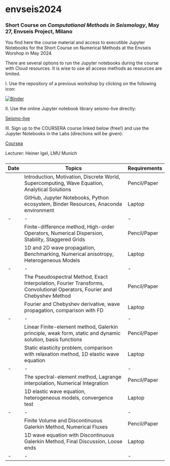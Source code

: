 # envseis2024

### Short Course on *Computational Methods in Seismology*, May 27, Envseis Project, Milano

You find here the course material and access to executible Jupyter Notebooks for the Short Course on Numerical Methods at the Envseis Worshop in May 2024. 

There are several options to run the Jupyter notebooks during the course with Cloud resources. It is wise to use all access methods as resources are limited. 

I. Use the repository of a previous workshop by clicking on the following icon:

[![Binder](https://mybinder.org/badge_logo.svg)](https://mybinder.org/v2/gh/heinerigel/IGPP_ShortCourse_2022/HEAD?urlpath=/tree/)

II. Use the online Jupyter notebook library seismo-live directly:

[Seismo-live](https://seismo-live.github.io)

III. Sign up to the COURSERA course linked below (free!) and use the Jupyter Notebooks in the Labs (directions will be given):

[Coursea](https://www.coursera.org/learn/computers-waves-simulations) 


Lecturer: Heiner Igel, LMU Munich

##### 
  
 <font size="1"> 
 
| Date  |   Topics |  Requirements | 
|-|-|-|
| |  Introduction, Motivation, Discrete World, Supercomputing, Wave Equation, Analytical Solutions |  Pencil/Paper | 
|  |  GitHub, Jupyter Notebooks, Python ecosystem, Binder Resources, Anaconda environment |  Laptop | 
|-|-|-|
|  |  Finite-difference method, High-order Operators, Numerical Dispersion, Stability, Staggered Grids |  Pencil/Paper | 
|  |  1D and 2D wave propagation, Benchmarking, Numerical anisotropy, Heterogeneous Models |  Laptop | 
|-|-|-|
|  |  The Pseudospectral Method, Exact Interpolation, Fourier Transforms, Convolutional Operators, Fourier and Chebyshev Method |  Pencil/Paper | 
|  |  Fourier and Chebyshev derivative, wave propagation, comparison with FD |  Laptop | 
|-|-|-|
|  |  Linear Finite-element method, Galerkin principle, weak form, static and dynamic solution, basis functions |  Pencil/Paper | 
|  |  Static elasticity problem, comparison with relaxation method, 1D elastic wave equation |  Laptop | 
|-|-|-|
|  |  The spectral-element method, Lagrange interpolation, Numerical Integration |  Pencil/Paper | 
|  |  1D elastic wave equation, heterogeneous models, convergence test |  Laptop | 
|-|-|-|
|  |  Finite Volume and Discontinuous Galerkin Method, Numerical Fluxes |  Pencil/Paper | 
|  | 1D wave equation with Discontinuous Galerkin Method, Final Discussion, Loose ends |  Laptop | 
|-|-|-|

  
</font> 
